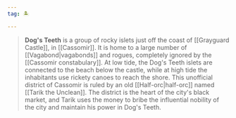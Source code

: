 ```yaml
---
tag: 🏝️

---
```

> **Dog's Teeth** is a group of rocky islets just off the coast of [[Grayguard Castle]], in [[Cassomir]]. It is home to a large number of [[Vagabond|vagabonds]] and rogues, completely ignored by the [[Cassomir constabulary]]. At low tide, the Dog's Teeth islets are connected to the beach below the castle, while at high tide the inhabitants use rickety canoes to reach the shore. This unofficial district of Cassomir is ruled by an old [[Half-orc|half-orc]] named [[Tarik the Unclean]]. The district is the heart of the city's black market, and Tarik uses the money to bribe the influential nobility of the city and maintain his power in Dog's Teeth.







